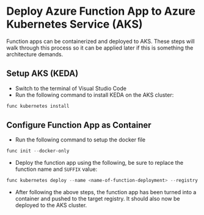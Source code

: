 # Deploy Azure Function App to Azure Kubernetes Service (AKS)

Function apps can be containerized and deployed to AKS.  These steps will walk through this process so it can be applied later if this is something the architecture demands.

## Setup AKS (KEDA)

- Switch to the terminal of Visual Studio Code
- Run the following command to install KEDA on the AKS cluster:

```PowerShell
func kubernetes install
```

## Configure Function App as Container

- Run the following command to setup the docker file

```PowerShell
func init --docker-only
```

- Deploy the function app using the following, be sure to replace the function name and `SUFFIX` value:

```PowerShell
func kubernetes deploy --name <name-of-function-deployment> --registry "mysqldevSUFFIX"
```

- After following the above steps, the function app has been turned into a container and pushed to the target registry.  It should also now be deployed to the AKS cluster.
